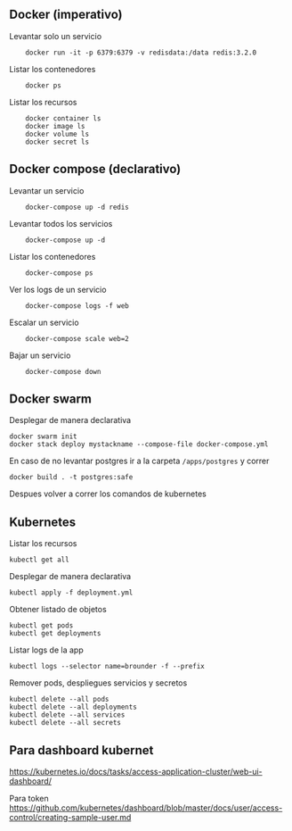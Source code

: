 ## Docker (imperativo)
Levantar solo un servicio
```
    docker run -it -p 6379:6379 -v redisdata:/data redis:3.2.0
```

Listar los contenedores
```
    docker ps
```

Listar los recursos
```
    docker container ls
    docker image ls
    docker volume ls
    docker secret ls
```


## Docker compose (declarativo)
Levantar un servicio
```
    docker-compose up -d redis
```

Levantar todos los servicios
```
    docker-compose up -d
```

Listar los contenedores
```
    docker-compose ps 
```

Ver los logs de un servicio
```
    docker-compose logs -f web
```

Escalar un servicio
```
    docker-compose scale web=2
```

Bajar un servicio
```
    docker-compose down
```

## Docker swarm

Desplegar de manera declarativa
```
docker swarm init
docker stack deploy mystackname --compose-file docker-compose.yml
```

En caso de no levantar postgres ir a la carpeta `/apps/postgres` y correr
```
docker build . -t postgres:safe
```
Despues volver a correr los comandos de kubernetes


## Kubernetes

Listar los recursos
```
kubectl get all
```

Desplegar de manera declarativa
```
kubectl apply -f deployment.yml
```

Obtener listado de objetos
```
kubectl get pods
kubectl get deployments
```

Listar logs de la app
```
kubectl logs --selector name=brounder -f --prefix
```

Remover pods, despliegues servicios y secretos
```
kubectl delete --all pods
kubectl delete --all deployments
kubectl delete --all services
kubectl delete --all secrets
```

## Para dashboard kubernet

https://kubernetes.io/docs/tasks/access-application-cluster/web-ui-dashboard/

Para token
https://github.com/kubernetes/dashboard/blob/master/docs/user/access-control/creating-sample-user.md

